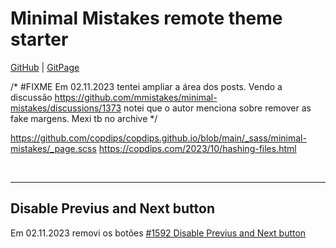 # Minimal Mistakes remote theme starter

[GitHub](https://github.com/michelmetran/michelmetran.github.io) |
[GitPage](https://michelmetran.github.io/)



/*
#FIXME
Em 02.11.2023 tentei ampliar a área dos posts.
Vendo a discussão https://github.com/mmistakes/minimal-mistakes/discussions/1373
notei que o autor menciona sobre remover as fake margens.
Mexi tb no archive
*/

https://github.com/copdips/copdips.github.io/blob/main/_sass/minimal-mistakes/_page.scss
https://copdips.com/2023/10/hashing-files.html


<br>

----

## Disable Previus and Next button

Em 02.11.2023 removi os botões [#1592 Disable Previus and Next button](https://github.com/mmistakes/minimal-mistakes/issues/1592)


